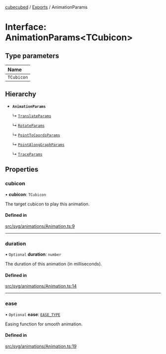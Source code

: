[cubecubed](/reference/README.md) / [Exports](/reference/modules.md) / AnimationParams

# Interface: AnimationParams<TCubicon\>

## Type parameters

| Name |
| :------ |
| `TCubicon` |

## Hierarchy

- **`AnimationParams`**

  ↳ [`TranslateParams`](/reference/interfaces/TranslateParams.md)

  ↳ [`RotateParams`](/reference/interfaces/RotateParams.md)

  ↳ [`PointToCoordsParams`](/reference/interfaces/PointToCoordsParams.md)

  ↳ [`PointAlongGraphParams`](/reference/interfaces/PointAlongGraphParams.md)

  ↳ [`TraceParams`](/reference/interfaces/TraceParams.md)

## Properties

### cubicon

• **cubicon**: `TCubicon`

The target cubicon to play this animation.

#### Defined in

[src/svg/animations/Animation.ts:9](https://github.com/imaphatduc/cubecubed/blob/0fd2007/src/svg/animations/Animation.ts#L9)

___

### duration

• `Optional` **duration**: `number`

The duration of this animation (in milliseconds).

#### Defined in

[src/svg/animations/Animation.ts:14](https://github.com/imaphatduc/cubecubed/blob/0fd2007/src/svg/animations/Animation.ts#L14)

___

### ease

• `Optional` **ease**: [`EASE_TYPE`](/reference/types/EASE_TYPE.md)

Easing function for smooth animation.

#### Defined in

[src/svg/animations/Animation.ts:19](https://github.com/imaphatduc/cubecubed/blob/0fd2007/src/svg/animations/Animation.ts#L19)

